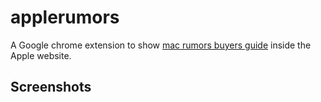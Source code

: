# applerumors

A Google chrome extension to show [mac rumors buyers guide](https://buyersguide.macrumors.com) inside the Apple website.

## Screenshots

